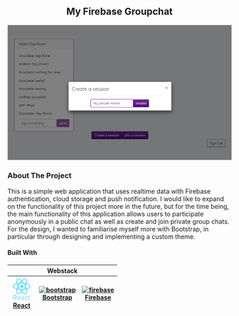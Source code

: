 <!-- PROJECT LOGO -->
<p align="center">
  <h2 align="center">My Firebase Groupchat</h2>

  <p align="center"><img src="public\chatroom.png" alt="screenshot"></p>

</p>

<!-- ABOUT THE PROJECT -->

### About The Project

This is a simple web application that uses realtime data with Firebase authentication, cloud storage and push notification.
I would like to expand on the functionality of this project more in the future, but for the time being, the main functionality of this application allows users to participate anonymously in a public chat as well as create and join private group chats.
For the design, I wanted to familiarise myself more with Bootstrap, in particular through designing and implementing a custom theme.

#### Built With

<table>
<thead>
<tr>
<th align="center" colspan="3">Webstack</th>
</tr>
<tr>
<th> <a href="https://reactjs.org/" title="React"><img src="https://raw.githubusercontent.com/devicons/devicon/master/icons/react/react-original-wordmark.svg" alt="react" width="50" height="50"/><br/>React</a></th>
<th> <a href="https://getbootstrap.com" title="Bootstrap"> <img src="https://github.com/tomchen/stack-icons/blob/master/logos/bootstrap.svg" alt="bootstrap" width="50" height="50"/><br/>Bootstrap</a></th>
<th> <a href="https://firebase.google.com/" title="Firebase" target="_blank"> <img src="https://www.vectorlogo.zone/logos/firebase/firebase-icon.svg" alt="firebase" width="50" height="50"/><br/>Firebase</a></th>
</tr>
</thead>
</table>
